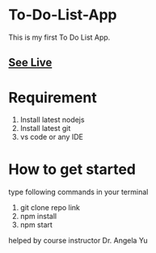 # To-Do-List-App
This is my first To Do List App.

## [See Live](https://navdeepsingh4298.github.io/To-Do-List-App/)

# Requirement
1. Install latest nodejs
2. Install latest git
3. vs code or any IDE


# How to get started
type following commands in your terminal

1. git clone repo link
2. npm install
3. npm start


helped by course instructor Dr. Angela Yu

